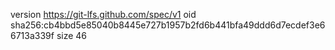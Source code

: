 version https://git-lfs.github.com/spec/v1
oid sha256:cb4bbd5e85040b8445e727b1957b2fd6b441bfa49ddd6d7ecdef3e66713a339f
size 46
